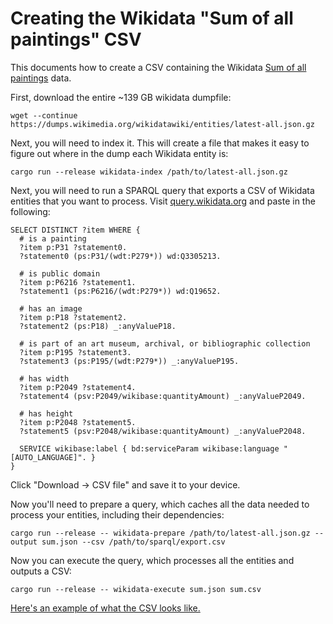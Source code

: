 # Creating the Wikidata "Sum of all paintings" CSV

This documents how to create a CSV containing the Wikidata [Sum of all paintings][] data.

First, download the entire ~139 GB wikidata dumpfile:

```
wget --continue https://dumps.wikimedia.org/wikidatawiki/entities/latest-all.json.gz
```

Next, you will need to index it.  This will create a file that makes it easy to figure out where in the dump each Wikidata entity is:

```
cargo run --release wikidata-index /path/to/latest-all.json.gz
```

Next, you will need to run a SPARQL query that exports a CSV of Wikidata entities that you want to process.  Visit [query.wikidata.org][] and paste in the following:


```sparql
SELECT DISTINCT ?item WHERE {
  # is a painting
  ?item p:P31 ?statement0.
  ?statement0 (ps:P31/(wdt:P279*)) wd:Q3305213.
  
  # is public domain
  ?item p:P6216 ?statement1.
  ?statement1 (ps:P6216/(wdt:P279*)) wd:Q19652.
  
  # has an image
  ?item p:P18 ?statement2.
  ?statement2 (ps:P18) _:anyValueP18.
  
  # is part of an art museum, archival, or bibliographic collection
  ?item p:P195 ?statement3.
  ?statement3 (ps:P195/(wdt:P279*)) _:anyValueP195.

  # has width
  ?item p:P2049 ?statement4.
  ?statement4 (psv:P2049/wikibase:quantityAmount) _:anyValueP2049.

  # has height
  ?item p:P2048 ?statement5.
  ?statement5 (psv:P2048/wikibase:quantityAmount) _:anyValueP2048.
  
  SERVICE wikibase:label { bd:serviceParam wikibase:language "[AUTO_LANGUAGE]". }
}
```

Click "Download -> CSV file" and save it to your device.

Now you'll need to prepare a query, which caches all the data needed to process your entities, including their dependencies:

```
cargo run --release -- wikidata-prepare /path/to/latest-all.json.gz --output sum.json --csv /path/to/sparql/export.csv
```

Now you can execute the query, which processes all the entities and outputs a CSV:

```
cargo run --release -- wikidata-execute sum.json sum.csv
```

[Here's an example of what the CSV looks like.](https://docs.google.com/spreadsheets/d/1Gzu3aULsK3WlU5dWwdVrZwOCSZTLa4t8BkExHfmQOrE/edit?usp=sharing)

[Sum of all paintings]: https://www.wikidata.org/wiki/Wikidata:WikiProject_sum_of_all_paintings
[query.wikidata.org]: https://query.wikidata.org
